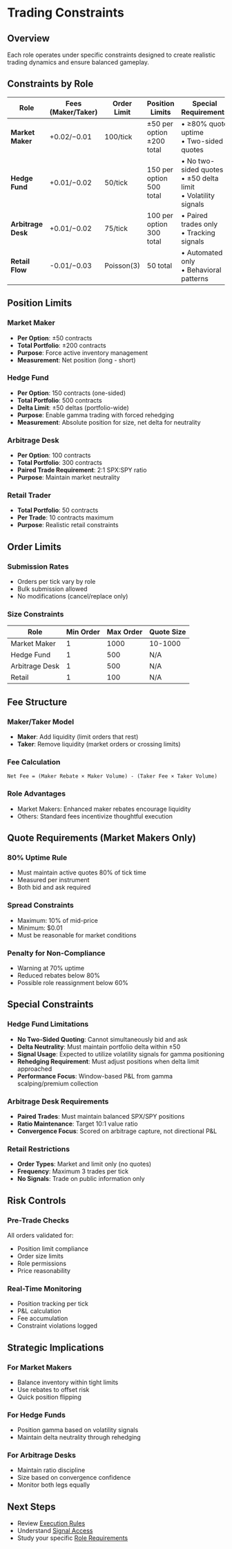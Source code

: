 # Trading Constraints

## Overview

Each role operates under specific constraints designed to create realistic trading dynamics and ensure balanced gameplay.

## Constraints by Role

| Role | Fees (Maker/Taker) | Order Limit | Position Limits | Special Requirements |
|------|--------------------|-------------|-----------------|---------------------|
| **Market Maker** | +$0.02 / -$0.01 | 100/tick | ±50 per option<br>±200 total | • ≥80% quote uptime<br>• Two-sided quotes |
| **Hedge Fund** | +$0.01 / -$0.02 | 50/tick | 150 per option<br>500 total | • No two-sided quotes<br>• ±50 delta limit<br>• Volatility signals |
| **Arbitrage Desk** | +$0.01 / -$0.02 | 75/tick | 100 per option<br>300 total | • Paired trades only<br>• Tracking signals |
| **Retail Flow** | -$0.01 / -$0.03 | Poisson(3) | 50 total | • Automated only<br>• Behavioral patterns |

## Position Limits

### Market Maker

- **Per Option**: ±50 contracts
- **Total Portfolio**: ±200 contracts
- **Purpose**: Force active inventory management
- **Measurement**: Net position (long - short)

### Hedge Fund

- **Per Option**: 150 contracts (one-sided)
- **Total Portfolio**: 500 contracts
- **Delta Limit**: ±50 deltas (portfolio-wide)
- **Purpose**: Enable gamma trading with forced rehedging
- **Measurement**: Absolute position for size, net delta for neutrality

### Arbitrage Desk

- **Per Option**: 100 contracts
- **Total Portfolio**: 300 contracts
- **Paired Trade Requirement**: 2:1 SPX:SPY ratio
- **Purpose**: Maintain market neutrality

### Retail Trader

- **Total Portfolio**: 50 contracts
- **Per Trade**: 10 contracts maximum
- **Purpose**: Realistic retail constraints

## Order Limits

### Submission Rates

- Orders per tick vary by role
- Bulk submission allowed
- No modifications (cancel/replace only)

### Size Constraints

| Role | Min Order | Max Order | Quote Size |
|------|-----------|-----------|------------|
| Market Maker | 1 | 1000 | 10-1000 |
| Hedge Fund | 1 | 500 | N/A |
| Arbitrage Desk | 1 | 500 | N/A |
| Retail | 1 | 100 | N/A |

## Fee Structure

### Maker/Taker Model

- **Maker**: Add liquidity (limit orders that rest)
- **Taker**: Remove liquidity (market orders or crossing limits)

### Fee Calculation

```
Net Fee = (Maker Rebate × Maker Volume) - (Taker Fee × Taker Volume)
```

### Role Advantages

- Market Makers: Enhanced maker rebates encourage liquidity
- Others: Standard fees incentivize thoughtful execution

## Quote Requirements (Market Makers Only)

### 80% Uptime Rule

- Must maintain active quotes 80% of tick time
- Measured per instrument
- Both bid and ask required

### Spread Constraints

- Maximum: 10% of mid-price
- Minimum: $0.01
- Must be reasonable for market conditions

### Penalty for Non-Compliance

- Warning at 70% uptime
- Reduced rebates below 80%
- Possible role reassignment below 60%

## Special Constraints

### Hedge Fund Limitations

- **No Two-Sided Quoting**: Cannot simultaneously bid and ask
- **Delta Neutrality**: Must maintain portfolio delta within ±50
- **Signal Usage**: Expected to utilize volatility signals for gamma positioning
- **Rehedging Requirement**: Must adjust positions when delta limit approached
- **Performance Focus**: Window-based P&L from gamma scalping/premium collection

### Arbitrage Desk Requirements

- **Paired Trades**: Must maintain balanced SPX/SPY positions
- **Ratio Maintenance**: Target 10:1 value ratio
- **Convergence Focus**: Scored on arbitrage capture, not directional P&L

### Retail Restrictions

- **Order Types**: Market and limit only (no quotes)
- **Frequency**: Maximum 3 trades per tick
- **No Signals**: Trade on public information only

## Risk Controls

### Pre-Trade Checks

All orders validated for:
- Position limit compliance
- Order size limits
- Role permissions
- Price reasonability

### Real-Time Monitoring

- Position tracking per tick
- P&L calculation
- Fee accumulation
- Constraint violations logged

## Strategic Implications

### For Market Makers

- Balance inventory within tight limits
- Use rebates to offset risk
- Quick position flipping

### For Hedge Funds

- Position gamma based on volatility signals
- Maintain delta neutrality through rehedging

### For Arbitrage Desks

- Maintain ratio discipline
- Size based on convergence confidence
- Monitor both legs equally

## Next Steps

- Review [Execution Rules](execution-rules.md)
- Understand [Signal Access](signals-access.md)
- Study your specific [Role Requirements](../roles/)
